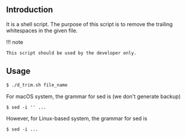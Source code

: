 ## Introduction

It is a shell script. The purpose of this script is to remove the trailing whitespaces in the given file.

!!! note

    This script should be used by the developer only.

## Usage

```sh
$ ./d_trim.sh file_name
```

For macOS system, the grammar for sed is (we don't generate backup)

```text
$ sed -i '' ...
```

However, for Linux-based system, the grammar for sed is

```text
$ sed -i ...
```
